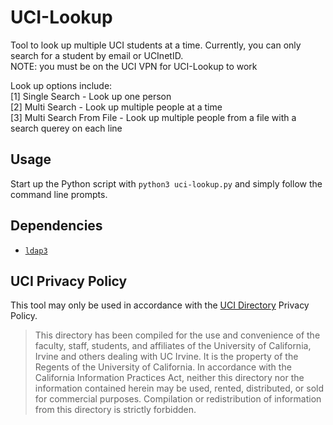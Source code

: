 # UCI-Lookup
Tool to look up multiple UCI students at a time.
Currently, you can only search for a student by email or UCInetID.  
NOTE: you must be on the UCI VPN for UCI-Lookup to work

Look up options include:  
    [1] Single Search - Look up one person  
    [2] Multi Search - Look up multiple people at a time  
    [3] Multi Search From File - Look up multiple people from a file with a search querey on each line

## Usage
Start up the Python script with `python3 uci-lookup.py` and simply follow the command line prompts.

## Dependencies
- [`ldap3`](https://pypi.org/project/ldap3/)  

## UCI Privacy Policy
This tool may only be used in accordance with the [UCI Directory](https://directory.uci.edu/) Privacy Policy. 
> This directory has been compiled for the use and convenience of the faculty, staff, students, and affiliates of the University of California, Irvine and others dealing with UC Irvine. It is the property of the Regents of the University of California. In accordance with the California Information Practices Act, neither this directory nor the information contained herein may be used, rented, distributed, or sold for commercial purposes. Compilation or redistribution of information from this directory is strictly forbidden.
